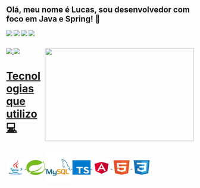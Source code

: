 

## Olá, meu nome é Lucas, sou desenvolvedor com foco em Java e Spring! 🔭

<div> 
  <a href="https://www.linkedin.com/in/lucas-buzo" target="_blank"><img src="https://img.shields.io/badge/-LinkedIn-%230077B5?style=for-the-badge&logo=linkedin&logoColor=white" target="_blank"><a> 
  <a href="https://www.twitch.tv/lexdeluto" target="_blank"><img src="https://img.shields.io/badge/Twitch-9146FF?style=for-the-badge&logo=twitch&logoColor=white" target="_blank"></a>
  <a href="https://instagram.com/luks.kaiser" target="_blank"><img src="https://img.shields.io/badge/-Instagram-%23E4405F?style=for-the-badge&logo=instagram&logoColor=white" target="_blank"></a>
  <a href="mailto:lucabtei@outlook.com"><img src="https://img.shields.io/badge/Microsoft_Outlook-0078D4?style=for-the-badge&logo=microsoft-outlook&logoColor=white"></a>
</div>
    
##

<div>
  <img align="right" height="250px" width="400px" src="https://github.com/Okamium/Okamium/blob/main/arthas.gif">
  <a href="https://github.com/Okamium">
    <img height="180em" src="https://github-readme-stats.vercel.app/api?username=Okamium&theme=vision-friendly-dark&show_icons=true&count_private=true">
    <img height="165em" src="https://github-readme-stats.vercel.app/api/top-langs/?username=Okamium&theme=vision-friendly-dark&layout=compact">
</div>



##

# Tecnologias que utilizo 💻
<div style="display: inline_block"><br>
  <img align="center" alt="Okamium-Java" height="40" width="50" src="https://raw.githubusercontent.com/devicons/devicon/master/icons/java/java-original.svg">
  <img align="center" alt="Okamium-Spring" height="40" width="50" src="https://raw.githubusercontent.com/devicons/devicon/master/icons/spring/spring-original.svg">
  <img align="center" alt="Okamium-MySQL" height="85" width="65" src="https://raw.githubusercontent.com/devicons/devicon/master/icons/mysql/mysql-original-wordmark.svg">
  <img align="center" alt="Okamiuma-Ts" height="40" width="50" src="https://raw.githubusercontent.com/devicons/devicon/master/icons/typescript/typescript-plain.svg">
  <img align="center" alt="Okamium-React" height="40" width="50" src="https://raw.githubusercontent.com/devicons/devicon/master/icons/angular/angular-original.svg">
  <img align="center" alt="Okamium-HTML" height="40" width="50" src="https://raw.githubusercontent.com/devicons/devicon/master/icons/html5/html5-original.svg">
  <img align="center" alt="Okamium-CSS" height="40" width="50" src="https://raw.githubusercontent.com/devicons/devicon/master/icons/css3/css3-original.svg">
</div>

